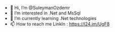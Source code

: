 - 👋 Hi, I’m @SuleymanOzdemr
- 👀 I’m interested in .Net and MsSql
- 🌱 I’m currently learning .Net technologies
- 📫 How to reach me Linkln : https://l24.im/UgF8

<!---
SuleymanOzdemr/SuleymanOzdemr is a ✨ special ✨ repository because its `README.md` (this file) appears on your GitHub profile.
You can click the Preview link to take a look at your changes.
--->
